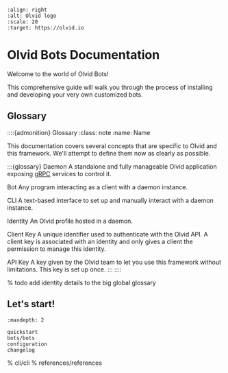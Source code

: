 ```{image} _static/images/olvid.png
:align: right
:alt: Olvid logo
:scale: 20
:target: https://olvid.io
```

# Olvid Bots Documentation

Welcome to the world of Olvid Bots!

This comprehensive guide will walk you through the process of installing and developing your very own customized bots.

## Glossary

::::{admonition} Glossary
:class: note
:name: Name

This documentation covers several concepts that are specific to Olvid and this framework.
We'll attempt to define them now as clearly as possible.

:::{glossary}
Daemon
    A standalone and fully manageable Olvid application exposing [gRPC](https://grpc.io) services to control it.

Bot
    Any program interacting as a client with a daemon instance.

CLI
    A text-based interface to set up and manually interact with a daemon instance.

Identity
    An Olvid profile hosted in a daemon.

Client Key
    A unique identifier used to authenticate with the Olvid API. A client key is associated with an identity and only gives a client the permission to manage this identity.

API Key
    A key given by the Olvid team to let you use this framework without limitations. This key is set up once.
:::
::::

% todo add identity details to the big global glossary

## Let's start!

```{toctree}
:maxdepth: 2

quickstart
bots/bots
configuration
changelog
```
% cli/cli
% references/references
